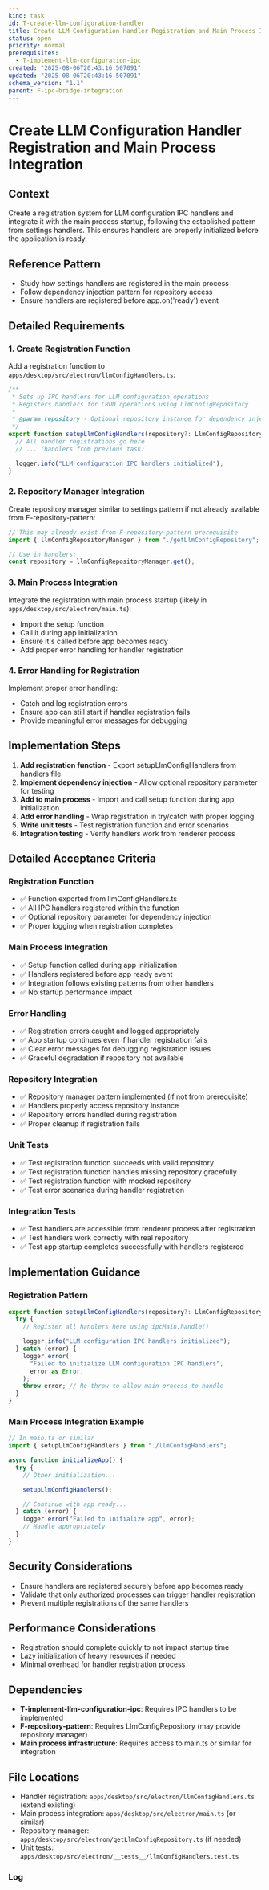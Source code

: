 ```yaml
---
kind: task
id: T-create-llm-configuration-handler
title: Create LLM Configuration Handler Registration and Main Process Integration
status: open
priority: normal
prerequisites:
  - T-implement-llm-configuration-ipc
created: "2025-08-06T20:43:16.507091"
updated: "2025-08-06T20:43:16.507091"
schema_version: "1.1"
parent: F-ipc-bridge-integration
---
```


# Create LLM Configuration Handler Registration and Main Process Integration

## Context

Create a registration system for LLM configuration IPC handlers and integrate it with the main process startup, following the established pattern from settings handlers. This ensures handlers are properly initialized before the application is ready.

## Reference Pattern

- Study how settings handlers are registered in the main process
- Follow dependency injection pattern for repository access
- Ensure handlers are registered before app.on('ready') event

## Detailed Requirements

### 1. Create Registration Function

Add a registration function to `apps/desktop/src/electron/llmConfigHandlers.ts`:

```typescript
/**
 * Sets up IPC handlers for LLM configuration operations
 * Registers handlers for CRUD operations using LlmConfigRepository
 *
 * @param repository - Optional repository instance for dependency injection (used in tests)
 */
export function setupLlmConfigHandlers(repository?: LlmConfigRepository): void {
  // All handler registrations go here
  // ... (handlers from previous task)

  logger.info("LLM configuration IPC handlers initialized");
}
```

### 2. Repository Manager Integration

Create repository manager similar to settings pattern if not already available from F-repository-pattern:

```typescript
// This may already exist from F-repository-pattern prerequisite
import { llmConfigRepositoryManager } from "./getLlmConfigRepository";

// Use in handlers:
const repository = llmConfigRepositoryManager.get();
```

### 3. Main Process Integration

Integrate the registration with main process startup (likely in `apps/desktop/src/electron/main.ts`):

- Import the setup function
- Call it during app initialization
- Ensure it's called before app becomes ready
- Add proper error handling for handler registration

### 4. Error Handling for Registration

Implement proper error handling:

- Catch and log registration errors
- Ensure app can still start if handler registration fails
- Provide meaningful error messages for debugging

## Implementation Steps

1. **Add registration function** - Export setupLlmConfigHandlers from handlers file
2. **Implement dependency injection** - Allow optional repository parameter for testing
3. **Add to main process** - Import and call setup function during app initialization
4. **Add error handling** - Wrap registration in try/catch with proper logging
5. **Write unit tests** - Test registration function and error scenarios
6. **Integration testing** - Verify handlers work from renderer process

## Detailed Acceptance Criteria

### Registration Function

- ✅ Function exported from llmConfigHandlers.ts
- ✅ All IPC handlers registered within the function
- ✅ Optional repository parameter for dependency injection
- ✅ Proper logging when registration completes

### Main Process Integration

- ✅ Setup function called during app initialization
- ✅ Handlers registered before app ready event
- ✅ Integration follows existing patterns from other handlers
- ✅ No startup performance impact

### Error Handling

- ✅ Registration errors caught and logged appropriately
- ✅ App startup continues even if handler registration fails
- ✅ Clear error messages for debugging registration issues
- ✅ Graceful degradation if repository not available

### Repository Integration

- ✅ Repository manager pattern implemented (if not from prerequisite)
- ✅ Handlers properly access repository instance
- ✅ Repository errors handled during registration
- ✅ Proper cleanup if registration fails

### Unit Tests

- ✅ Test registration function succeeds with valid repository
- ✅ Test registration function handles missing repository gracefully
- ✅ Test registration function with mocked repository
- ✅ Test error scenarios during handler registration

### Integration Tests

- ✅ Test handlers are accessible from renderer process after registration
- ✅ Test handlers work correctly with real repository
- ✅ Test app startup completes successfully with handlers registered

## Implementation Guidance

### Registration Pattern

```typescript
export function setupLlmConfigHandlers(repository?: LlmConfigRepository): void {
  try {
    // Register all handlers here using ipcMain.handle()

    logger.info("LLM configuration IPC handlers initialized");
  } catch (error) {
    logger.error(
      "Failed to initialize LLM configuration IPC handlers",
      error as Error,
    );
    throw error; // Re-throw to allow main process to handle
  }
}
```

### Main Process Integration Example

```typescript
// In main.ts or similar
import { setupLlmConfigHandlers } from "./llmConfigHandlers";

async function initializeApp() {
  try {
    // Other initialization...

    setupLlmConfigHandlers();

    // Continue with app ready...
  } catch (error) {
    logger.error("Failed to initialize app", error);
    // Handle appropriately
  }
}
```

## Security Considerations

- Ensure handlers are registered securely before app becomes ready
- Validate that only authorized processes can trigger handler registration
- Prevent multiple registrations of the same handlers

## Performance Considerations

- Registration should complete quickly to not impact startup time
- Lazy initialization of heavy resources if needed
- Minimal overhead for handler registration process

## Dependencies

- **T-implement-llm-configuration-ipc**: Requires IPC handlers to be implemented
- **F-repository-pattern**: Requires LlmConfigRepository (may provide repository manager)
- **Main process infrastructure**: Requires access to main.ts or similar for integration

## File Locations

- Handler registration: `apps/desktop/src/electron/llmConfigHandlers.ts` (extend existing)
- Main process integration: `apps/desktop/src/electron/main.ts` (or similar)
- Repository manager: `apps/desktop/src/electron/getLlmConfigRepository.ts` (if needed)
- Unit tests: `apps/desktop/src/electron/__tests__/llmConfigHandlers.test.ts`

### Log
